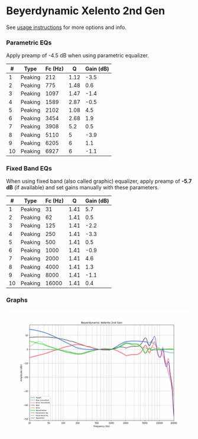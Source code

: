 # Beyerdynamic Xelento 2nd Gen
See [usage instructions](https://github.com/jaakkopasanen/AutoEq#usage) for more options and info.

### Parametric EQs
Apply preamp of -4.5 dB when using parametric equalizer.

|   # | Type    |   Fc (Hz) |    Q |   Gain (dB) |
|-----|---------|-----------|------|-------------|
|   1 | Peaking |       212 | 1.12 |        -3.5 |
|   2 | Peaking |       775 | 1.48 |         0.6 |
|   3 | Peaking |      1097 | 1.47 |        -1.4 |
|   4 | Peaking |      1589 | 2.87 |        -0.5 |
|   5 | Peaking |      2102 | 1.08 |         4.5 |
|   6 | Peaking |      3454 | 2.68 |         1.9 |
|   7 | Peaking |      3908 | 5.2  |         0.5 |
|   8 | Peaking |      5110 | 5    |        -3.9 |
|   9 | Peaking |      6205 | 6    |         1.1 |
|  10 | Peaking |      6927 | 6    |        -1.1 |

### Fixed Band EQs
When using fixed band (also called graphic) equalizer, apply preamp of **-5.7 dB** (if available) and set gains manually with these parameters.

|   # | Type    |   Fc (Hz) |    Q |   Gain (dB) |
|-----|---------|-----------|------|-------------|
|   1 | Peaking |        31 | 1.41 |         5.7 |
|   2 | Peaking |        62 | 1.41 |         0.5 |
|   3 | Peaking |       125 | 1.41 |        -2.2 |
|   4 | Peaking |       250 | 1.41 |        -3.3 |
|   5 | Peaking |       500 | 1.41 |         0.5 |
|   6 | Peaking |      1000 | 1.41 |        -0.9 |
|   7 | Peaking |      2000 | 1.41 |         4.6 |
|   8 | Peaking |      4000 | 1.41 |         1.3 |
|   9 | Peaking |      8000 | 1.41 |        -1.1 |
|  10 | Peaking |     16000 | 1.41 |         0.4 |

### Graphs
![](./Beyerdynamic%20Xelento%202nd%20Gen.png)
